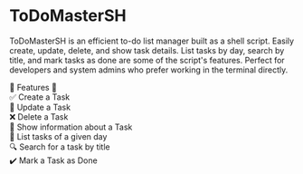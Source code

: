 # ToDoMasterSH
ToDoMasterSH is an efficient to-do list manager built as a shell script. Easily create, update, delete, and show task details. List tasks by day, search by title, and mark tasks as done are some of the script's features. Perfect for developers and system admins who prefer working in the terminal directly. 

🚀 Features 🚀 <br/>
✅ Create a Task  <br/>
📝 Update a Task  <br/>
❌ Delete a Task  <br/>
📄 Show information about a Task <br/>
📅 List tasks of a given day <br/>
🔍 Search for a task by title <br/>
✔️ Mark a Task as Done <br/>












